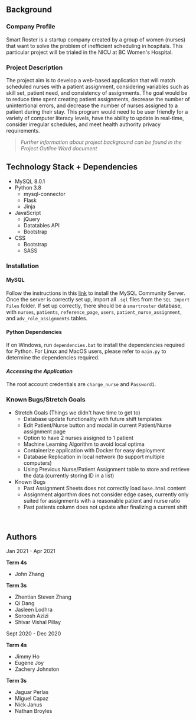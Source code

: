 ## Background

### **Company Profile**
Smart Roster is a startup company created by a group of women (nurses) that want to solve the problem of inefficient scheduling in hospitals. This particular project will be trialed in the NICU at BC Women's Hospital.

### **Project Description**
The project aim is to develop a web-based application that will match scheduled nurses with a patient assignment, considering variables such as skill set, patient need, and consistency of assignments. The goal would be to reduce time spent creating patient assignments, decrease the number of unintentional errors, and decrease the number of nurses assigned to a patient during their stay. This program would need to be user friendly for a variety of computer literacy levels, have the ability to update in real-time, consider irregular schedules, and meet health authority privacy requirements.

> *Further information about project background can be found in the Project Outline Word document*


## Technology Stack + Dependencies
- MySQL 8.0.1
- Python 3.8
  - mysql-connector 
  - Flask
  - Jinja
- JavaScript 
  - jQuery
  - Datatables API
  - Bootstrap
- CSS
  - Bootstrap
  - SASS

### **Installation**
#### MySQL
Follow the instructions in this [link](https://dev.mysql.com/downloads/mysql/) to install the MySQL Community Server. <br>
Once the server is correctly set up, import all `.sql` files from the `SQL Import Files` folder. If set up correctly, there should be a `smartroster` database, with `nurses`, `patients`, `reference_page`, `users`, `patient_nurse_assignment`, and `adv_role_assignments` tables. 

#### Python Dependencies
If on Windows, run `dependencies.bat` to install the dependencies required for Python. For Linux and MacOS users, please refer to `main.py` to determine the dependencies required.

#### *Accessing the Application*
The root account credentials are `charge_nurse` and `Password1`.

### Known Bugs/Stretch Goals
- Stretch Goals (Things we didn't have time to get to)
  - Database update functionality with future shift templates
  - Edit Patient/Nurse button and modal in current Patient/Nurse assignment page
  - Option to have 2 nurses assigned to 1 patient
  - Machine Learning Algorithm to avoid local optima
  - Containerize application with Docker for easy deployment
  - Database Replication in local network (to support multiple computers)
  - Using Previous Nurse/Patient Assignment table to store and retrieve the data (currently storing ID in a list)
- Known Bugs
  - Past Assignment Sheets does not correctly load `base.html` content
  - Assignment algorithm does not consider edge cases, currently only suited for assignments with a reasonable patient and nurse ratio
  - Past patients column does not update after finalizing a current shift

<br>

## Authors
Jan 2021 - Apr 2021

  **Term 4s**
  - John Zhang

  **Term 3s**
  - Zhentian Steven Zhang
  - Qi Dang
  - Jasleen Lodhra
  - Soroosh Azizi
  - Shivar Vishal Pillay

Sept 2020 - Dec 2020

  **Term 4s**
  - Jimmy Ho
  - Eugene Joy
  - Zachery Johnston

  **Term 3s**
  - Jaguar Perlas
  - Miguel Capaz
  - Nick Janus
  - Nathan Broyles
